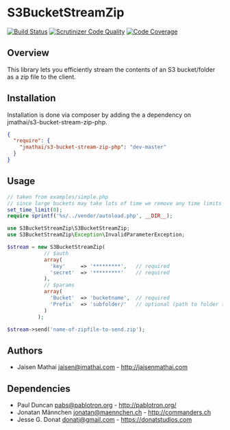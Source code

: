 # S3BucketStreamZip

[![Build Status](https://travis-ci.org/jmathai/s3-bucket-stream-zip-php.svg?branch=master)](https://travis-ci.org/jmathai/s3-bucket-stream-zip-php)
[![Scrutinizer Code Quality](https://scrutinizer-ci.com/g/jmathai/s3-bucket-stream-zip-php/badges/quality-score.png?b=master)](https://scrutinizer-ci.com/g/jmathai/s3-bucket-stream-zip-php/?branch=master)
[![Code Coverage](https://scrutinizer-ci.com/g/jmathai/s3-bucket-stream-zip-php/badges/coverage.png?b=master)](https://scrutinizer-ci.com/g/jmathai/s3-bucket-stream-zip-php/?branch=master)

## Overview
This library lets you efficiently stream the contents of an S3 bucket/folder as a zip file to the client.

## Installation
Installation is done via composer by adding the a dependency on jmathai/s3-bucket-stream-zip-php.

```json
{
  "require": {
    "jmathai/s3-bucket-stream-zip-php": "dev-master"
  }
}
```

## Usage
```php
// taken from examples/simple.php
// since large buckets may take lots of time we remove any time limits
set_time_limit(0);
require sprintf('%s/../vendor/autoload.php', __DIR__);

use S3BucketStreamZip\S3BucketStreamZip;
use S3BucketStreamZip\Exception\InvalidParameterException;

$stream = new S3BucketStreamZip(
            // $auth
            array(
              'key'     => '*********',   // required
              'secret'  => '*********'    // required
            ),
            // $params
            array(
              'Bucket'  => 'bucketname',  // required
              'Prefix'  => 'subfolder/'   // optional (path to folder to stream)
            )
          );

$stream->send('name-of-zipfile-to-send.zip');

```

## Authors
* Jaisen Mathai <jaisen@jmathai.com> - http://jaisenmathai.com

## Dependencies
* Paul Duncan <pabs@pablotron.org> - http://pablotron.org/
* Jonatan Männchen <jonatan@maennchen.ch> - http://commanders.ch
* Jesse G. Donat <donatj@gmail.com> - https://donatstudios.com

